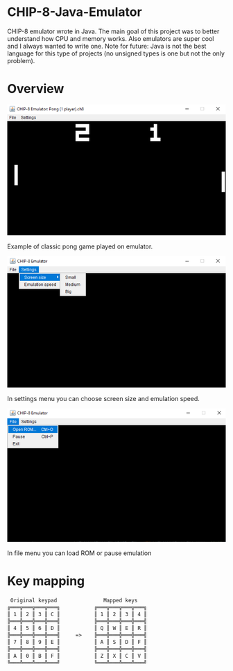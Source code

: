# CHIP-8-Java-Emulator
CHIP-8 emulator wrote in Java. The main goal of this project was to better understand how CPU and memory works. 
Also emulators are super cool and I always wanted to write one. Note for future: Java is not the best language for this
type of projects (no unsigned types is one but not the only problem).

# Overview
![](images/pong.png)

Example of classic pong game played on emulator.

![](images/settings.png)

In settings menu you can choose screen size and emulation speed.

![](images/file.png)

In file menu you can load ROM or pause emulation

# Key mapping

```
 Original keypad               Mapped keys
╔═══╦═══╦═══╦═══╗           ╔═══╦═══╦═══╦═══╗
║ 1 ║ 2 ║ 3 ║ C ║           ║ 1 ║ 2 ║ 3 ║ 4 ║
╠═══╬═══╬═══╬═══╣           ╠═══╬═══╬═══╬═══╣
║ 4 ║ 5 ║ 6 ║ D ║           ║ Q ║ W ║ E ║ R ║
╠═══╬═══╬═══╬═══╣     =>    ╠═══╬═══╬═══╬═══╣ 
║ 7 ║ 8 ║ 9 ║ E ║           ║ A ║ S ║ D ║ F ║
╠═══╬═══╬═══╬═══╣           ╠═══╬═══╬═══╬═══╣
║ A ║ 0 ║ B ║ F ║           ║ Z ║ X ║ C ║ V ║
╚═══╩═══╩═══╩═══╝           ╚═══╩═══╩═══╩═══╝
```
